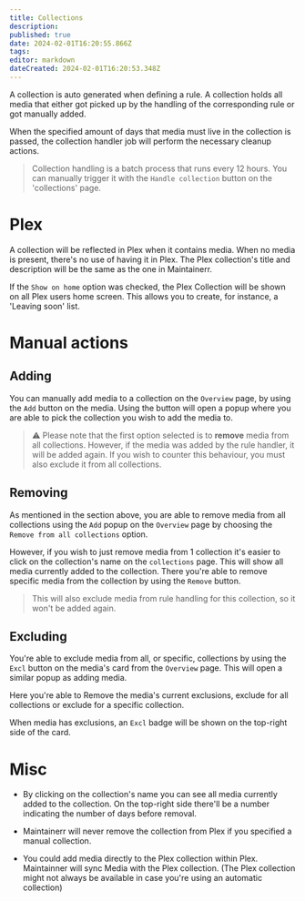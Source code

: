 ```yaml
---
title: Collections
description: 
published: true
date: 2024-02-01T16:20:55.866Z
tags: 
editor: markdown
dateCreated: 2024-02-01T16:20:53.348Z
---
```


A collection is auto generated when defining a rule. A collection holds all media that either got picked up by the handling of the corresponding rule or got manually added. 

When the specified amount of days that media must live in the collection is passed, the collection handler job will perform the necessary cleanup actions.

> Collection handling is a batch process that runs every 12 hours. You can manually trigger it with the `Handle collection` button on the 'collections' page.

# Plex

A collection will be reflected in Plex when it contains media. When no media is present, there's no use of having it in Plex. The Plex collection's title and description will be the same as the one in Maintainerr. 

If the `Show on home` option was checked, the Plex Collection will be shown on all Plex users home screen. This allows you to create, for instance, a 'Leaving soon' list.

# Manual actions

## Adding

You can manually add media to a collection on the `Overview` page, by using the `Add` button on the media. Using the button will open a popup where you are able to pick the collection you wish to add the media to. 

> :warning: Please note that the first option selected is to **remove** media from all collections. However, if the media was added by the rule handler, it will be added again. If you wish to counter this behaviour, you must also exclude it from all collections.

## Removing

As mentioned in the section above, you are able to remove media from all collections using the `Add` popup on the `Overview` page by choosing the `Remove from all collections` option.

However, if you wish to just remove media from 1 collection it's easier to click on the collection's name on the `collections` page. This will show all media currently added to the collection. There you're able to remove specific media from the collection by using the `Remove` button. 

> This will also exclude media from rule handling for this collection, so it won't be added again.

## Excluding
You're able to exclude media from all, or specific, collections by using the `Excl` button on the media's card from the `Overview` page. This will open a similar popup as adding media. 

Here you're able to Remove the media's current exclusions, exclude for all collections or exclude for a specific collection.

When media has exclusions, an `Excl` badge will be shown on the top-right side of the card.

# Misc

- By clicking on the collection's name you can see all media currently added to the collection. On the top-right side there'll be a number indicating the number of days before removal.

- Maintainerr will never remove the collection from Plex if you specified a manual collection. 

- You could add media directly to the Plex collection within Plex. Maintainner will sync Media with the Plex collection. (The Plex collection might not always be available in case you're using an automatic collection)
